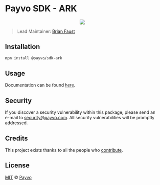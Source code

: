 # Payvo SDK - ARK

<p align="center">
    <img src="https://raw.githubusercontent.com/PayvoHQ/sdk/master/packages/sdk-ark/banner.png" />
</p>

> Lead Maintainer: [Brian Faust](https://github.com/faustbrian)

## Installation

```bash
npm install @payvo/sdk-ark
```

## Usage

Documentation can be found [here](https://ark.dev/docs/payvo-sdk/coins/ark).

## Security

If you discover a security vulnerability within this package, please send an e-mail to security@payvo.com. All security vulnerabilities will be promptly addressed.

## Credits

This project exists thanks to all the people who [contribute](../../contributors).

## License

[MIT](LICENSE) © [Payvo](https://payvo.com)
